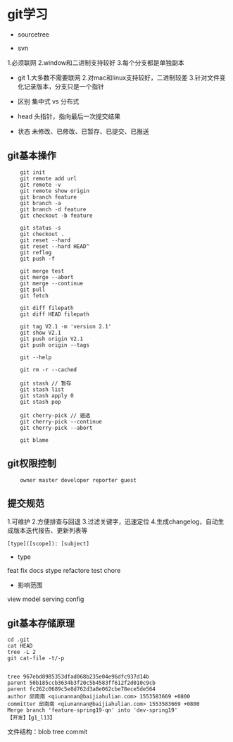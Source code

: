 # git学习

 - sourcetree

 - svn
 
 1.必须联网
 2.window和二进制支持较好
 3.每个分支都是单独副本

 - git
 1.大多数不需要联网
 2.对mac和linux支持较好，二进制较差
 3.针对文件变化记录版本，分支只是一个指针

 - 区别
 集中式 vs 分布式

 - head
    头指针，指向最后一次提交结果

 - 状态
 未修改、已修改、已暂存、已提交、已推送

## git基本操作

        git init 
        git remote add url
        git remote -v
        git remote show origin
        git branch feature
        git branch -a
        git branch -d feature
        git checkout -b feature

        git status -s
        git checkout .
        git reset --hard
        git reset --hard HEAD^
        git reflog
        git push -f

        git merge test
        git merge --abort
        git merge --continue
        git pull
        git fetch

        git diff filepath
        git diff HEAD filepath

        git tag V2.1 -m 'version 2.1'
        git show V2.1
        git push origin V2.1
        git push origin --tags

        git --help
        
        git rm -r --cached

        git stash // 暂存
        git stash list
        git stash apply 0
        git stash pop

        git cherry-pick // 遴选
        git cherry-pick --continue
        git cherry-pick --abort

        git blame

## git权限控制

        owner master developer reporter guest

## 提交规范

 1.可维护
 2.方便排查与回退
 3.过滤关键字，迅速定位
 4.生成changelog，自动生成版本迭代报告、更新列表等

    [type]([scope]): [subject]

 - type

feat fix docs stype refactore test chore

 - 影响范围

 view model serving config

## git基本存储原理

    cd .git
    cat HEAD
    tree -L 2
    git cat-file -t/-p


    tree 967ebd8985353dfad068b235e04e96dfc937d14b
    parent 50b185ccb3634b3f20c5b4583ff612f2d010c9cb
    parent fc262c0689c5e8d762d3a8e062cbe78ece5de564
    author 邱南南 <qiunannan@baijiahulian.com> 1553583669 +0800
    committer 邱南南 <qiunannan@baijiahulian.com> 1553583669 +0800
    Merge branch 'feature-spring19-qn' into 'dev-spring19'
    【开发】【g1_l13】

文件结构：blob tree commit 